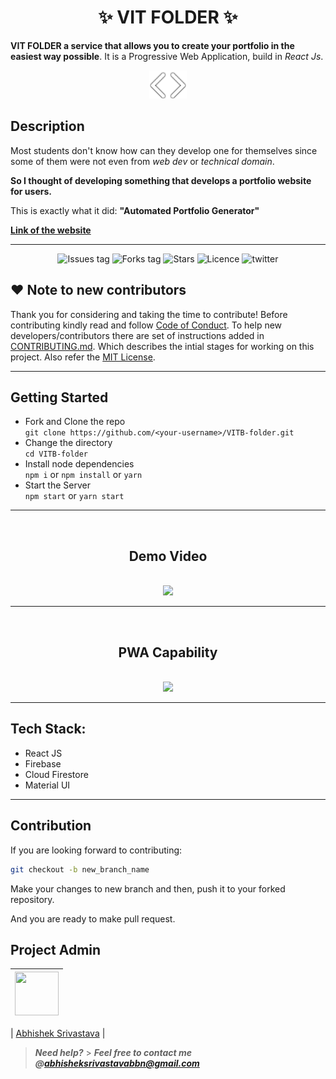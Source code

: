 <h1 align="center">
    ✨ VIT FOLDER ✨
</h1>

**VIT FOLDER a service that allows you to create your portfolio in the easiest way possible**. It is a Progressive Web Application, build in _React Js_.


<div align="center">
  <img src="Readme-assets/logo.png" />
</div>

## Description

Most students don't know how can they develop one for themselves since some of them were not even from _web dev_ or _technical domain_.

**So I thought of developing something that develops a portfolio website for users.**

This is exactly what it did: **"Automated Portfolio Generator"**

<a href="https://automated-portfolio-generator.web.app/" >**Link of the website**</a>

---

<div align="center">

![Issues tag](https://img.shields.io/github/issues/abhishek2x/VITB-folder)
![Forks tag](https://img.shields.io/github/forks/abhishek2x/VITB-folder)
![Stars](https://img.shields.io/github/stars/abhishek2x/VITB-folder?style=social)
![Licence](https://img.shields.io/github/license/abhishek2x/VITB-folder)
![twitter](https://img.shields.io/twitter/follow/Abhishe51428266?style=social)

</div>

## ❤️ Note to new contributors

Thank you for considering and taking the time to contribute! Before contributing kindly read and follow [Code of Conduct](CODE_OF_CONDUCT.md). To help new developers/contributors there are set of instructions added in [CONTRIBUTING.md](CONTRIBUTING.md). Which describes the intial stages for working on this project. Also refer the [MIT License](LICENSE).

---

## Getting Started

- Fork and Clone the repo <br/>
  `git clone https://github.com/<your-username>/VITB-folder.git`
- Change the directory<br/>
  `cd VITB-folder`
- Install node dependencies<br/>
  `npm i` or `npm install` or `yarn`
- Start the Server<br/>
  `npm start` or `yarn start`

***
<br/>
<div align="center">

## Demo Video
<br/>
<img src="Readme-assets/web.gif" height="450"/>

</div>


***
<br/>
<div align="center">

## PWA Capability
<br/>
<img src="Readme-assets/pwa.gif" width="250"/>

</div>

***

## Tech Stack:

- React JS
- Firebase
- Cloud Firestore
- Material UI

---

## Contribution

If you are looking forward to contributing:

```bash
git checkout -b new_branch_name
```

Make your changes to new branch and then, push it to your forked repository.

And you are ready to make pull request.

## Project Admin

| <a href="https://github.com/abhishek2x"><img src="https://avatars.githubusercontent.com/u/53976003?s=460&u=3207af548a3204a51d49db9a48c28aa55aff83a5&v=4" width=70px height=70px /></a> |
| ---------------------------------------------------------------------------------------------------------------------------------------------------------------------------------------- |

| [Abhishek Srivastava](https://www.github.com/abhishek2x/)                                                                                             |

> **_Need help?_** > **_Feel free to contact me @[abhisheksrivastavabbn@gmail.com](mailto:abhisheksrivastavabbn@gmail.com)_**

